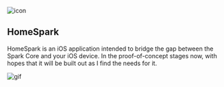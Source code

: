 ![icon](http://i.imgur.com/iZ5dpjV.png)

## HomeSpark
HomeSpark is an iOS application intended to bridge the gap between the Spark Core and your iOS device. In the proof-of-concept stages now, with hopes that it will be built out as I find the needs for it.

![gif](http://giant.gfycat.com/ValuableWavyGentoopenguin.gif|width=100px)
